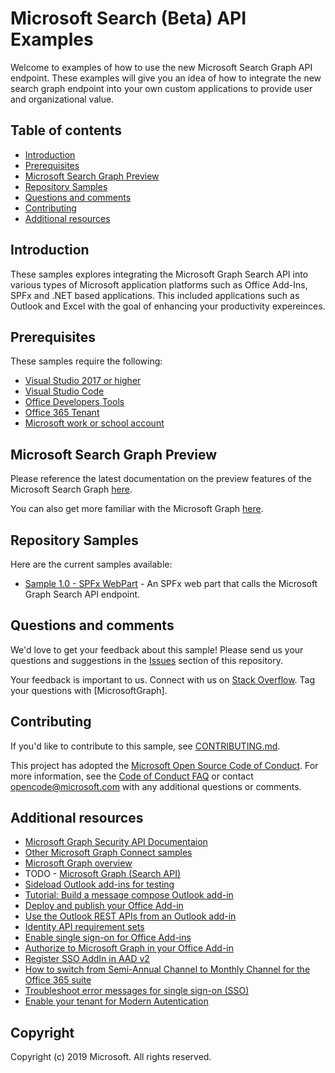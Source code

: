 # Microsoft Search (Beta) API Examples

Welcome to examples of how to use the new Microsoft Search Graph API endpoint.  These examples will give you an idea of how to integrate the new search graph endpoint into your own custom applications to provide user and organizational value.

## Table of contents

* [Introduction](#introduction)
* [Prerequisites](#prerequisites)
* [Microsoft Search Graph Preview](#microsoft-search-graph-preview)
* [Repository Samples](#reposiory-samples)
* [Questions and comments](#questions-and-comments)
* [Contributing](#contributing)
* [Additional resources](#additional-resources)

## Introduction

These samples explores integrating the Microsoft Graph Search API into various types of Microsoft application platforms such as Office Add-Ins, SPFx and .NET based applications. This included applications such as Outlook and Excel with the goal of enhancing your productivity expereinces.

## Prerequisites

These samples require the following:  

  * [Visual Studio 2017 or higher](https://www.visualstudio.com/en-us/downloads) 
  * [Visual Studio Code](https://code.visualstudio.com/) 
  * [Office Developers Tools](https://visualstudio.microsoft.com/vs/features/office-tools/)
  * [Office 365 Tenant](https://docs.microsoft.com/en-us/office/developer-program/office-365-developer-program) 
  * [Microsoft work or school account](https://www.outlook.com) 

## Microsoft Search Graph Preview

Please reference the latest documentation on the preview features of the Microsoft Search Graph [here](https://docs.microsoft.com/en-us/graph/search-concept-overview).

You can also get more familiar with the Microsoft Graph [here](https://developer.microsoft.com/en-us/graph).

##  Repository Samples

Here are the current samples available:

-   [Sample 1.0 - SPFx WebPart](./Sample1.0/README.md) - An SPFx web part that calls the Microsoft Graph Search API endpoint.

## Questions and comments

We'd love to get your feedback about this sample! Please send us your questions and suggestions in the [Issues](https://github.com/TBD/issues) section of this repository.

Your feedback is important to us. Connect with us on [Stack Overflow](https://stackoverflow.com/questions/tagged/microsoftgraph).
Tag your questions with [MicrosoftGraph].

## Contributing ##

If you'd like to contribute to this sample, see [CONTRIBUTING.md](CONTRIBUTING.md).

This project has adopted the [Microsoft Open Source Code of Conduct](https://opensource.microsoft.com/codeofconduct/). 
For more information, see the [Code of Conduct FAQ](https://opensource.microsoft.com/codeofconduct/faq/) or contact [opencode@microsoft.com](mailto:opencode@microsoft.com) with any additional questions or comments.

## Additional resources

- [Microsoft Graph Security API Documentaion](https://aka.ms/graphsecuritydocs)
- [Other Microsoft Graph Connect samples](https://github.com/MicrosoftGraph?utf8=%E2%9C%93&query=-Connect)
- [Microsoft Graph overview](https://graph.microsoft.io)
- TODO - [Microsoft Graph (Search API)](https://graph.microsoft.io)
- [Sideload Outlook add-ins for testing](https://docs.microsoft.com/en-us/outlook/add-ins/sideload-outlook-add-ins-for-testing)
- [Tutorial: Build a message compose Outlook add-in](https://docs.microsoft.com/en-us/outlook/add-ins/addin-tutorial?context=office/dev/add-ins/context)
- [Deploy and publish your Office Add-in](https://docs.microsoft.com/en-us/office/dev/add-ins/publish/publish)
- [Use the Outlook REST APIs from an Outlook add-in](https://docs.microsoft.com/en-us/outlook/add-ins/use-rest-api)
- [Identity API requirement sets](https://docs.microsoft.com/en-us/office/dev/add-ins/reference/requirement-sets/identity-api-requirement-sets)
- [Enable single sign-on for Office Add-ins](https://docs.microsoft.com/en-us/office/dev/add-ins/develop/sso-in-office-add-ins#configure-the-add-in)
- [Authorize to Microsoft Graph in your Office Add-in](https://docs.microsoft.com/en-us/office/dev/add-ins/develop/authorize-to-microsoft-graph)
- [Register SSO AddIn in AAD v2](https://docs.microsoft.com/en-us/office/dev/add-ins/develop/register-sso-add-in-aad-v2)
- [How to switch from Semi-Annual Channel to Monthly Channel for the Office 365 suite](https://docs.microsoft.com/en-us/office365/troubleshoot/administration/switch-channel-for-office-365)
- [Troubleshoot error messages for single sign-on (SSO)](https://docs.microsoft.com/en-us/office/dev/add-ins/develop/troubleshoot-sso-in-office-add-ins)
- [Enable your tenant for Modern Autentication](https://social.technet.microsoft.com/wiki/contents/articles/32711.exchange-online-how-to-enable-your-tenant-for-modern-authentication.aspx)

## Copyright
Copyright (c) 2019 Microsoft. All rights reserved.
